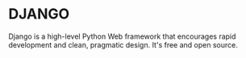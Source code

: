 # DJANGO
Django is a high-level Python Web framework that encourages rapid development and clean, pragmatic design. It's free and open source.
